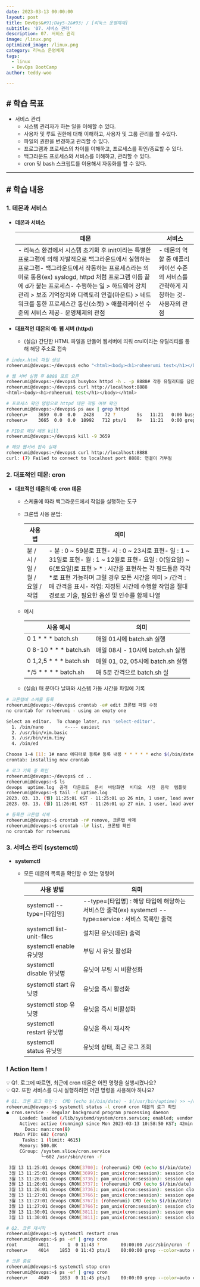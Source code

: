 ```yaml
---
date: 2023-03-13 00:00:00
layout: post
title: DevOps&#91;Day5-2&#93; / [리눅스 운영체제]
subtitle: '07. 서비스 관리'
description: 07. 서비스 관리
image: /linux.png
optimized_image: /linux.png
category: 리눅스 운영체제
tags:
  - linux
  - DevOps BootCamp
author: teddy-woo

---
```


## **# 학습 목표**

- 서비스 관리
    - 시스템 관리자가 하는 일을 이해할 수 있다.
    - 사용자 및 루트 권한에 대해 이해하고, 사용자 및 그룹 관리를 할 수있다.
    - 파일의 권한을 변경하고 관리할 수 있다.
    - 프로그램과 프로세스의 차이를 이해하고, 프로세스를 확인/종료할 수 있다.
    - 백그라운드 프로세스와 서비스를 이해하고, 관리할 수 있다.
    - cron 및 bash 스크립트를 이용해서 자동화를 할 수 있다.

---

## **# 학습 내용**

### **1. 데몬과 서비스**

- **데몬과 서비스**
    
    
    | 데몬 | 서비스 |
    | --- | --- |
    | - 리눅스 환경에서 시스템 초기화 후 init이라는 특별한 프로그램에 의해 자발적으로 백그라운드에서 실행하는 프로그램- 백그라운드에서 작동하는 프로세스라는 의미로 통용(ex) syslogd, httpd 처럼 프로그램 이름 끝에 d가 붙는 프로세스- 수행하는 일 > 하드웨어 장치 관리 > 보조 기억장치와 디렉토리 연결(마운트) > 네트워크를 통한 프로세스간 통신(소켓) > 애플리케이션 수준의 서비스 제공- 운영체제의 관점 | - 데몬의 역할 중 애플리케이션 수준의 서비스를 간략하게 지칭하는 것- 사용자의 관점 |
    
- **대표적인 데몬의 예: 웹 서버 (httpd)**
    - (실습) 간단한 HTML 파일을 만들어 웹서버에 띄워 crul이라는 유틸리티를 통해 해당 주소로 접속

```bash
# index.html 파일 생성
roheerumi@devops:~/devops$ echo "<html><body><h1>roheerumi test</h1></body></html>" > index.html

# 웹 서버 실행 후 8888 포트 오픈
roheerumi@devops:~/devops$ busybox httpd -h . -p 8888# 각종 유틸리티를 담은 리눅스용 애플리케이션# 웹 서버 접속
roheerumi@devops:~/devops$ curl http://localhost:8888
<html><body><h1>roheerumi test</h1></body></html>

# 프로세스 확인 명령으로 httpd 데몬 작동 여부 확인
roheerumi@devops:~/devops$ ps aux | grep httpd
roheeru+    3659  0.0  0.0   2428    72 ?        Ss   11:21   0:00 busybox httpd -h . -p 8888
roheeru+    3665  0.0  0.0  18992   712 pts/1    R+   11:21   0:00 grep --color=auto httpd

# PID로 해당 데몬 kill
roheerumi@devops:~/devops$ kill -9 3659

# 해당 웹서버 접속 실패
roheerumi@devops:~/devops$ curl http://localhost:8888
curl: (7) Failed to connect to localhost port 8888: 연결이 거부됨
```

### **2. 대표적인 데몬: cron**

- **대표적인 데몬의 예: cron 데몬**
    - 스케쥴에 따라 백그라운드에서 작업을 실행하는 도구
    - 크론탭 사용 문법:
        
        
        | 사용법 | 의미 |
        | --- | --- |
        | 분 / 시 / 일 / 월 / 요일 / 작업 | - 분 : 0 ~ 59분로 표현- 시 : 0 ~ 23시로 표현- 일 : 1 ~ 31일로 표현- 월 : 1 ~ 12월로 표현- 요일 : 0(일요일) ~ 6(토요일)로 표현 > * : 시간을 표현하는 각 필드들은 각각 *로 표현 가능하며 그럴 경우 모든 시간을 의미 > /간격 : 매 간격을 표시- 작업: 지정된 시간에 수행할 작업을 절대 경로로 기술, 필요한 옵션 및 인수를 함께 나열 |
   
    - 예시
        
        
        | 사용 예시 | 의미 |
        | --- | --- |
        | 0 1 * * * batch.sh | 매일 01시에 batch.sh 실행 |
        | 0 8-10 * * * batch.sh | 매일 08시 - 10시에 batch.sh 실행 |
        | 0 1,2,5 * * * batch.sh | 매일 01, 02, 05시에 batch.sh 실행 |
        | */5 * * * * batch.sh | 매 5분 간격으로 batch.sh 실 |
   
    - (실습) 매 분마다 날짜와 시스템 가동 시간을 파일에 기록

```bash
# 크론탭에 스케쥴 등록
roheerumi@devops:~/devops$ crontab -e# edit 크론탭 파일 수정
no crontab for roheerumi - using an empty one

Select an editor.  To change later, run 'select-editor'.
  1. /bin/nano        <---- easiest
  2. /usr/bin/vim.basic
  3. /usr/bin/vim.tiny
  4. /bin/ed

Choose 1-4 [1]: 1# nano 에디터로 등록# 등록 내용 * * * * * echo $(/bin/date) - $(/usr/bin/uptime) >> ~/uptime.log# 정상적으로 크론탭 등록
crontab: installing new crontab

# 로그 기록 중 확인
roheerumi@devops:~/devops$ cd ..
roheerumi@devops:~$ ls
devops  uptime.log  공개  다운로드  문서  바탕화면  비디오  사진  음악  템플릿
roheerumi@devops:~$ tail -f uptime.log
2023. 03. 13. (월) 11:25:01 KST - 11:25:01 up 26 min, 1 user, load average: 0.06, 0.16, 0.18
2023. 03. 13. (월) 11:26:01 KST - 11:26:01 up 27 min, 1 user, load average: 0.02, 0.12, 0.17

# 등록한 크론탭 삭제
roheerumi@devops:~$ crontab -r# remove, 크론탭 삭제
roheerumi@devops:~$ crontab -l# list, 크론탭 확인
no crontab for roheerumi
```

### **3. 서비스 관리 (systemctl)**

- **systemctl**
    - 모든 데몬의 목록을 확인할 수 있는 명령어
        
        
        | 사용 방법 | 의미 |
        | --- | --- |
        | systemctl --type=[타입명] | --type=[타입명] : 해당 타입에 해당하는 서비스만 출력(ex) systemctl --type=service : 서비스 목록만 출력 |
        | systemctl list-unit-files | 설치된 유닛(데몬) 출력 |
        | systemctl enable 유닛명 | 부팅 시 유닛 활성화 |
        | systemctl disable 유닛명 | 유닛이 부팅 시 비활성화 |
        | systemctl start 유닛명 | 유닛을 즉시 활성화 |
        | systemctl stop 유닛명 | 유닛을 즉시 비활성화 |
        | systemctl restart 유닛명 | 유닛을 즉시 재시작 |
        | systemctl status 유닛명 | 유닛의 상태, 최근 로그 조회 |

### ! Action Item !

<aside>
💡 Q1. 로그에 따르면, 최근에 cron 데몬은 어떤 명령을 실행시켰나요?

</aside>

<aside>
💡 Q2. 또한 서비스를 다시 실행하려면 어떤 명령을 사용해야 하나요?

</aside>

```bash
# Q1. 크론 로그 확인 :  CMD (echo $(/bin/date) - $(/usr/bin/uptime) >> ~/uptime.log) 명령 실행
roheerumi@devops:~$ systemctl status -l cron# cron 데몬의 로그 확인
● cron.service - Regular background program processing daemon
     Loaded: loaded (/lib/systemd/system/cron.service; enabled; vendor preset: enabled)
     Active: active (running) since Mon 2023-03-13 10:58:50 KST; 42min ago
       Docs: man:cron(8)
   Main PID: 602 (cron)
      Tasks: 1 (limit: 4615)
     Memory: 500.0K
     CGroup: /system.slice/cron.service
             └─602 /usr/sbin/cron -f

 3월 13 11:25:01 devops CRON[3700]: (roheerumi) CMD (echo $(/bin/date) - $(/usr/bin/uptime) >> ~/uptime.log)
 3월 13 11:25:01 devops CRON[3699]: pam_unix(cron:session): session closed for user roheerumi
 3월 13 11:26:01 devops CRON[3736]: pam_unix(cron:session): session opened for user roheerumi by (uid=0)
 3월 13 11:26:01 devops CRON[3737]: (roheerumi) CMD (echo $(/bin/date) - $(/usr/bin/uptime) >> ~/uptime.log)
 3월 13 11:26:01 devops CRON[3736]: pam_unix(cron:session): session closed for user roheerumi
 3월 13 11:27:01 devops CRON[3766]: pam_unix(cron:session): session opened for user roheerumi by (uid=0)
 3월 13 11:27:01 devops CRON[3767]: (roheerumi) CMD (echo $(/bin/date) - $(/usr/bin/uptime) >> ~/uptime.log)
 3월 13 11:27:01 devops CRON[3766]: pam_unix(cron:session): session closed for user roheerumi
 3월 13 11:30:01 devops CRON[3811]: pam_unix(cron:session): session opened for user root by (uid=0)
 3월 13 11:30:01 devops CRON[3811]: pam_unix(cron:session): session closed for user root

# Q2. 크론 재시작
roheerumi@devops:~$ systemctl restart cron
roheerumi@devops:~$ ps -ef | grep cron
root        4011       1  0 11:43 ?        00:00:00 /usr/sbin/cron -f
roheeru+    4014    1853  0 11:43 pts/1    00:00:00 grep --color=auto cron

# 크론 종료
roheerumi@devops:~$ systemctl stop cron
roheerumi@devops:~$ ps -ef | grep cron
roheeru+    4049    1853  0 11:45 pts/1    00:00:00 grep --color=auto cron
```
